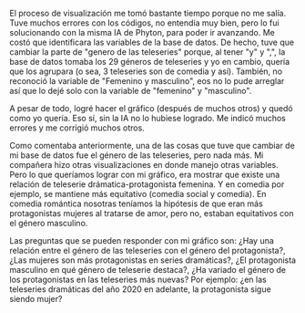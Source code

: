 El proceso de visualización me tomó bastante tiempo porque no me salía. Tuve muchos errores con los códigos, no entendía muy bien, pero lo fui solucionando con la misma IA de Phyton, para poder ir avanzando. Me costó que identificara las variables de la base de datos. De hecho, tuve que cambiar la parte de "genero de las teleseries" porque, al tener "y" y ",", la base de datos tomaba los 29 géneros de teleseries y yo en cambio, quería que los agrupara (o sea, 3 teleseries son de comedia y así). También, no reconoció la variable de "Femenino y masculino", eos no lo pude arreglar así que lo dejé solo con la variable de "femenino" y "masculino". 

A pesar de todo, logré hacer el gráfico (después de muchos otros) y quedó como yo quería. Eso sí, sin la IA no lo hubiese logrado. Me indicó muchos errores y me corrigió muchos otros.

Como comentaba anteriormente, una de las cosas que tuve que cambiar de mi base de datos fue el género de las teleseries, pero nada más. Mi compañera hizo otras visualizaciones en donde manejo otras variables. Pero lo que queríamos lograr con mi gráfico, era mostrar que existe una relación de teleserie drámatica-protagonista femenina. Y en comedia por ejemplo, se mantiene más equitativo (comedia social y comedia). En comedia romántica nosotras teníamos la hipótesis de que eran más protagonistas mujeres al tratarse de amor, pero no, estaban equitativos con el género masculino. 

Las preguntas que se pueden responder con mi gráfico son: ¿Hay una relación entre el género de las teleseries con el género del protagonista?, ¿Las mujeres son más protagonistas en series dramáticas?, ¿El protagonista masculino en qué género de teleserie destaca?, ¿Ha variado el género de los protagonistas en las teleseries más nuevas? Por ejemplo: ¿en las teleseries dramáticas del año 2020 en adelante, la protagonista sigue siendo mujer?